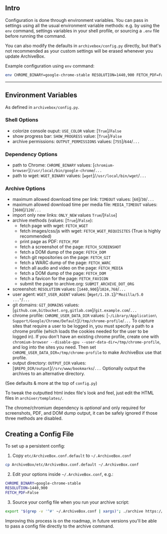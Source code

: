 ## Intro

Configuration is done through environment variables.  You can pass in settings using all the usual environment variable methods: e.g. by using the `env` command, settings variables in your shell profile, or sourcing a `.env` file before running the command.

You can also modify the defaults in `archivebox/config.py` directly, but that's not recommended as your custom settings will be erased whenever you update ArchiveBox.

Example configuration using `env` command:
```bash
env CHROME_BINARY=google-chrome-stable RESOLUTION=1440,900 FETCH_PDF=False ./archive ~/Downloads/bookmarks_export.html
```

---

## Environment Variables

As defined in `archivebox/config.py`.

### Shell Options
 - colorize console ouput: `USE_COLOR` value: [`True`]/`False`
 - show progress bar: `SHOW_PROGRESS` value: [`True`]/`False`
 - archive permissions: `OUTPUT_PERMISSIONS` values: [`755`]/`644`/`...`

### Dependency Options
 - path to Chrome: `CHROME_BINARY` values: [`chromium-browser`]/`/usr/local/bin/google-chrome`/`...`
 - path to wget: `WGET_BINARY` values: [`wget`]/`/usr/local/bin/wget`/`...`

### Archive Options
 - maximum allowed download time per link: `TIMEOUT` values: [`60`]/`30`/`...`
 - maximum allowed download time per media file: `MEDIA_TIMEOUT` values: [`3600`]/`120`/`...`
 - import only new links: `ONLY_NEW` values `True`/[`False`]
 - archive methods (values: [`True`]/`False`):
   - fetch page with wget: `FETCH_WGET`
   - fetch images/css/js with wget: `FETCH_WGET_REQUISITES` (True is highly recommended)
   - print page as PDF: `FETCH_PDF`
   - fetch a screenshot of the page: `FETCH_SCREENSHOT`
   - fetch a DOM dump of the page: `FETCH_DOM`
   - fetch git repositories on the page: `FETCH_GIT`
   - fetch a WARC dump of the page: `FETCH_WARC`
   - fetch all audio and video on the page: `FETCH_MEDIA`
   - fetch a DOM dump of the page: `FETCH_DOM`
   - fetch a favicon for the page: `FETCH_FAVICON`
   - submit the page to archive.org: `SUBMIT_ARCHIVE_DOT_ORG` 
 - screenshot: `RESOLUTION` values: [`1440,900`]/`1024,768`/`...`
 - user agent: `WGET_USER_AGENT` values: [`Wget/1.19.1`]/`"Mozilla/5.0 ..."`/`...`
 - git domains: `GIT_DOMAINS` values: [`github.com,bitbucket.org,gitlab.com`]/`git.example.com`/`...`
 - chrome profile: `CHROME_USER_DATA_DIR` values: [`~/Library/Application\ Support/Google/Chrome/Default`]/`/tmp/chrome-profile`/`...`
    To capture sites that require a user to be logged in, you must specify a path to a chrome profile (which loads the cookies needed for the user to be logged in).  If you don't have an existing chrome profile, create one with `chromium-browser --disable-gpu --user-data-dir=/tmp/chrome-profile`, and log into the sites you need.  Then set `CHROME_USER_DATA_DIR=/tmp/chrome-profile` to make ArchiveBox use that profile.
 - output directory: `OUTPUT_DIR` values: [`$REPO_DIR/output`]/`/srv/www/bookmarks`/`...` Optionally output the archives to an alternative directory.

 (See defaults & more at the top of `config.py`)

To tweak the outputted html index file's look and feel, just edit the HTML files in `archiver/templates/`.

The chrome/chromium dependency is _optional_ and only required for screenshots, PDF, and DOM dump output, it can be safely ignored if those three methods are disabled.

## Creating a Config File

To set up a persistent config:

1. Copy `etc/ArchiveBox.conf.default` to `~/.ArchiveBox.conf`
```bash
cp ArchiveBox/etc/ArchiveBox.conf.default ~/.ArchiveBox.conf
```

2. Edit your options inside `~/.ArchiveBox.conf`, e.g.:
```bash
CHROME_BINARY=google-chrome-stable
RESOLUTION=1440,900
FETCH_PDF=False
```

3. Source your config file when you run your archive script:
```bash
export "$(grep -v '^#' ~/.ArchiveBox.conf | xargs)"; ./archive https://example.com/rss/feed.xml
```

Improving this process is on the roadmap, in future versions you'll be able to pass a config file directly to the archive command.